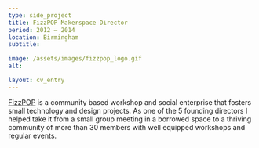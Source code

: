 ```yaml
---
type: side_project
title: FizzPOP Makerspace Director
period: 2012 – 2014
location: Birmingham
subtitle:

image: /assets/images/fizzpop_logo.gif
alt: 

layout: cv_entry
---
```


[FizzPOP][fizzpop] is a community based workshop and social enterprise that fosters small technology and design projects. As one of the 5 founding directors I helped take it from a small group meeting in a borrowed space to a thriving community of more than 30 members with well equipped workshops and regular events.



[fizzpop]: https://fizzpop.org.uk/